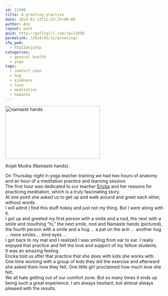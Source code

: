 ```yaml
---
id: 11699
title: A greeting practice
date: 2014-01-12T12:23:25+00:00
author: Ann
layout: post
guid: http://gofitgirl.com/?p=11699
permalink: /2014/01/12/greeting/
sfw_pwd:
  - FEqIZwhja3tp
categories:
  - general health
  - yoga
tags:
  - comfort zone
  - hug
  - kindness
  - love
  - meditation
  - namaste
---
```

<div id="attachment_11703" style="width: 310px" class="wp-caption alignleft">
  <a href="http://gofitgirl.com/2014/01/greeting/img_0619/" rel="attachment wp-att-11703"><img class="size-medium wp-image-11703" alt="namaste hands" src="http://gofitgirl.com/wp-content/uploads/2014/01/IMG_0619-300x167.jpg" width="300" height="167" /></a>
  
  <p class="wp-caption-text">
    Anjali Mudra (Namaste hands).
  </p>
</div>

  
On Thursday night in yoga teacher training we had two hours of anatomy and an hour of a meditation practice and learning session.  
The first hour was dedicated to our teacher [Ericka](http://www.erickahuggins.com/Home.html) and her reasons for practicing meditation, which is a truly fascinating story.  
At one point she asked us to get up and walk around and greet each other, without words.  
I will admit I find this stuff hokey and just not my thing. But I went along with it.  
I got up and greeted my first person with a smile and a nod, the next with a smile and mouthing &#8220;hi,&#8221; the next smile, nod and Namaste hands (pictured), the fourth person with a smile and a hug … a pat on the arm … another hug … more smiles … kind eyes &#8230;  
I got back to my mat and I realized I was smiling from ear to ear. I really enjoyed that practice and felt the love and support of my fellow students.  
It was an amazing feeling.  
Ericka told us after that practice that she does with kids she works with. One time working with a group of kids they did the exercise and afterward she asked them how they felt. One little girl proclaimed how much love she felt.  
We all hate getting out of our comfort zone. But so many times it ends up being such a great experience. I am always hesitant, but almost always pleased with the results.